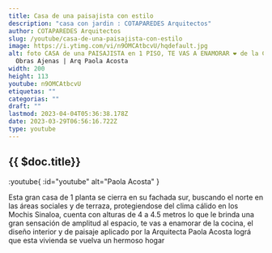 ```yaml
---
title: Casa de una paisajista con estilo
description: "casa con jardin : COTAPAREDES Arquitectos"
author: COTAPAREDES Arquitectos
slug: /youtube/casa-de-una-paisajista-con-estilo
image: https://i.ytimg.com/vi/n9OMCAtbcvU/hqdefault.jpg
alt: foto CASA de una PAISAJISTA en 1 PISO, TE VAS A ENAMORAR ❤ de la COCINA |
  Obras Ajenas | Arq Paola Acosta
width: 200
height: 113
youtube: n9OMCAtbcvU
etiquetas: ""
categorias: ""
draft: ""
lastmod: 2023-04-04T05:36:38.178Z
date: 2023-03-29T06:56:16.722Z
type: youtube
---
```


## {{ $doc.title}}

:youtube{ :id="youtube" alt="Paola Acosta" }

Esta gran casa de 1 planta se cierra en su fachada sur, buscando el norte en las áreas sociales y de terraza, protegiendose del clima cálido en los Mochis Sinaloa, cuenta con alturas de 4 a 4.5 metros lo que le brinda una gran sensación de amplitud al espacio, te vas a enamorar de la cocina, el diseño interior y de paisaje aplicado por la Arquitecta Paola Acosta lográ que esta vivienda se vuelva un hermoso hogar
